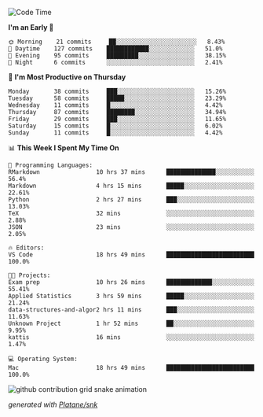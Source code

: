 <!--START_SECTION:waka-->
![Code Time](http://img.shields.io/badge/Code%20Time-120%20hrs%2042%20mins-blue)

**I'm an Early 🐤** 

```text
🌞 Morning    21 commits     ██░░░░░░░░░░░░░░░░░░░░░░░   8.43% 
🌆 Daytime    127 commits    ████████████░░░░░░░░░░░░░   51.0% 
🌃 Evening    95 commits     █████████░░░░░░░░░░░░░░░░   38.15% 
🌙 Night      6 commits      ░░░░░░░░░░░░░░░░░░░░░░░░░   2.41%

```
📅 **I'm Most Productive on Thursday** 

```text
Monday       38 commits     ███░░░░░░░░░░░░░░░░░░░░░░   15.26% 
Tuesday      58 commits     █████░░░░░░░░░░░░░░░░░░░░   23.29% 
Wednesday    11 commits     █░░░░░░░░░░░░░░░░░░░░░░░░   4.42% 
Thursday     87 commits     ████████░░░░░░░░░░░░░░░░░   34.94% 
Friday       29 commits     ███░░░░░░░░░░░░░░░░░░░░░░   11.65% 
Saturday     15 commits     █░░░░░░░░░░░░░░░░░░░░░░░░   6.02% 
Sunday       11 commits     █░░░░░░░░░░░░░░░░░░░░░░░░   4.42%

```


📊 **This Week I Spent My Time On** 

```text
💬 Programming Languages: 
RMarkdown                10 hrs 37 mins      ██████████████░░░░░░░░░░░   56.4% 
Markdown                 4 hrs 15 mins       █████░░░░░░░░░░░░░░░░░░░░   22.61% 
Python                   2 hrs 27 mins       ███░░░░░░░░░░░░░░░░░░░░░░   13.03% 
TeX                      32 mins             ░░░░░░░░░░░░░░░░░░░░░░░░░   2.88% 
JSON                     23 mins             ░░░░░░░░░░░░░░░░░░░░░░░░░   2.05%

🔥 Editors: 
VS Code                  18 hrs 49 mins      █████████████████████████   100.0%

🐱‍💻 Projects: 
Exam prep                10 hrs 26 mins      █████████████░░░░░░░░░░░░   55.41% 
Applied Statistics       3 hrs 59 mins       █████░░░░░░░░░░░░░░░░░░░░   21.24% 
data-structures-and-algor2 hrs 11 mins       ███░░░░░░░░░░░░░░░░░░░░░░   11.63% 
Unknown Project          1 hr 52 mins        ██░░░░░░░░░░░░░░░░░░░░░░░   9.95% 
kattis                   16 mins             ░░░░░░░░░░░░░░░░░░░░░░░░░   1.47%

💻 Operating System: 
Mac                      18 hrs 49 mins      █████████████████████████   100.0%

```


<!--END_SECTION:waka-->


<!--Snake Game-->
![github contribution grid snake animation](https://raw.githubusercontent.com/viggo-gascou/viggo-gascou/output/github-contribution-grid-snake.svg)

_generated with [Platane/snk](https://github.com/Platane/snk)_
<!--Snake Game-->

